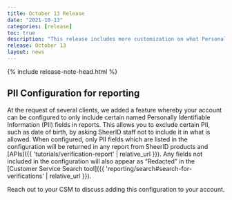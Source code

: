 ```yaml
---
title: October 13 Release
date: "2021-10-13"
categories: [release]
toc: true
description: "This release includes more customization on what Personally Identifiable Information (PII) is made available in reports."
release: October 13
layout: news
---
```


{% include release-note-head.html %}

## PII Configuration for reporting

At the request of several clients, we added a feature whereby your account can be configured to only include certain named Personally Identifiable Information (PII) fields in reports. This allows you to exclude certain PII, such as date of birth, by asking SheerID staff not to include it in what is allowed. When configured, only PII fields which are listed in the configuration will be returned in any report from SheerID products and [APIs]({{ 'tutorials/verification-report' | relative_url }}). Any fields not included in the configuration will also appear as “Redacted” in the [Customer Service Search tool]({{ 'reporting/search#search-for-verifications' | relative_url }}).

Reach out to your CSM to discuss adding this configuration to your account.